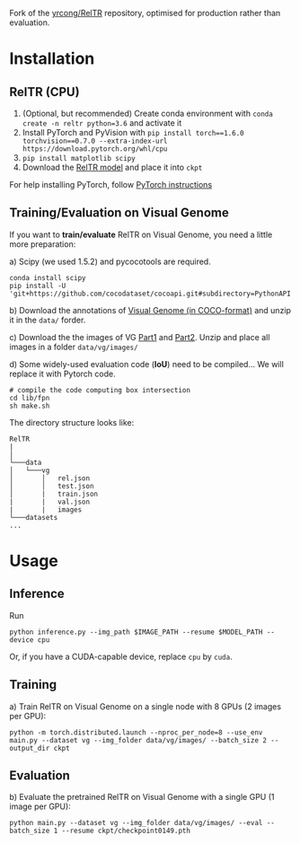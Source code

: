 Fork of the [yrcong/RelTR](https://github.com/yrcong/RelTR/) repository, optimised for production rather than evaluation. 


# Installation

## RelTR (CPU)

1. (Optional, but recommended) Create conda environment with `conda create -n reltr python=3.6` and activate it
2. Install PyTorch and PyVision with `pip install torch==1.6.0 torchvision==0.7.0 --extra-index-url https://download.pytorch.org/whl/cpu`
3. `pip install matplotlib scipy`
4. Download the [RelTR model](https://drive.google.com/open?id=1id6oD_iwiNDD6HyCn2ORgRTIKkPD3tUD) and place it into `ckpt`

For help installing PyTorch, follow [PyTorch instructions](https://pytorch.org/get-started/locally/#supported-linux-distributions)

## Training/Evaluation on Visual Genome
If you want to **train/evaluate** RelTR on Visual Genome, you need a little more preparation:

a) Scipy (we used 1.5.2) and pycocotools are required. 

```shell
conda install scipy
pip install -U 'git+https://github.com/cocodataset/cocoapi.git#subdirectory=PythonAPI'
```

b) Download the annotations of [Visual Genome (in COCO-format)](https://drive.google.com/file/d/1aGwEu392DiECGdvwaYr-LgqGLmWhn8yD/view?usp=sharing) and unzip it in the ```data/``` forder.

c) Download the the images of VG [Part1](https://cs.stanford.edu/people/rak248/VG_100K_2/images.zip) and [Part2](https://cs.stanford.edu/people/rak248/VG_100K_2/images2.zip). Unzip and place all images in a folder ```data/vg/images/```

d) Some widely-used evaluation code (**IoU**) need to be compiled... We will replace it with Pytorch code.
```shell
# compile the code computing box intersection
cd lib/fpn
sh make.sh
```

The directory structure looks like:
```
RelTR
| 
│
└───data
│   └───vg
│       │   rel.json
│       │   test.json
│       |   train.json
|       |   val.json
|       |   images
└───datasets    
... 
```

# Usage

## Inference

Run 
```shell
python inference.py --img_path $IMAGE_PATH --resume $MODEL_PATH --device cpu
```

Or, if you have a CUDA-capable device, replace `cpu` by `cuda`.


## Training
a) Train RelTR on Visual Genome on a single node with 8 GPUs (2 images per GPU):
```shell
python -m torch.distributed.launch --nproc_per_node=8 --use_env main.py --dataset vg --img_folder data/vg/images/ --batch_size 2 --output_dir ckpt
```

## Evaluation
b) Evaluate the pretrained RelTR on Visual Genome with a single GPU (1 image per GPU):
```shell
python main.py --dataset vg --img_folder data/vg/images/ --eval --batch_size 1 --resume ckpt/checkpoint0149.pth
```

